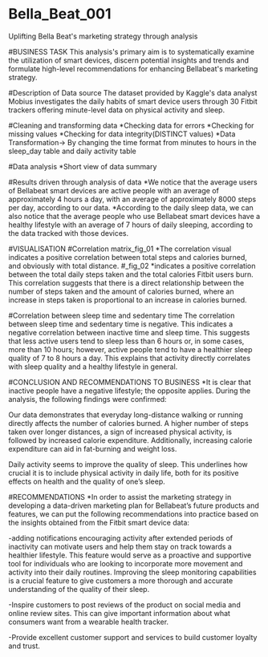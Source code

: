 # Bella_Beat_001
 Uplifting Bella Beat's marketing strategy through analysis


#BUSINESS TASK
   This analysis's primary aim is to systematically examine the utilization of smart devices, discern potential insights and trends and formulate high-level recommendations for enhancing Bellabeat's  marketing strategy.

#Description of Data source
    The dataset provided by Kaggle's data analyst Mobius investigates the daily habits of smart device users through 30 Fitbit trackers offering minute-level data on physical activity and sleep.

#Cleaning and transforming data
     *Checking data for errors
     *Checking for missing values
     *Checking for data integrity(DISTINCT values)
     *Data Transformation-> By changing the time format from minutes to hours in the sleep_day table and daily activity table

 #Data analysis
      *Short view of data summary
      
#Results driven through analysis of data
       *We notice that the average users of Bellabeat smart devices are active people with an average of approximately 4 hours a day, with an average of approximately 8000 steps per day, according to our data.
       *According to the daily sleep data, we can also notice that the average people who use Bellabeat smart devices have a healthy lifestyle with an average of 7 hours of daily sleeping, according to the data tracked with those devices.

#VISUALISATION
       #Correlation matrix_fig_01
       *The correlation visual indicates a positive correlation between total steps and calories burned, and obviously with total distance.
 #_fig_02
        *indicates a positive correlation between the total daily steps taken and the total calories Fitbit users burn. This correlation suggests that there is a direct relationship between the number of steps taken and the amount of calories burned, where an increase in steps taken is proportional to an increase in calories burned.

#Correlation between sleep time and sedentary time 
         The correlation between sleep time and sedentary time is negative. This indicates a negative correlation between inactive time and sleep time. This suggests that less active users tend to sleep less than 6 hours or, in some cases, more than 10 hours; however, active people tend to have a healthier sleep quality of 7 to 8 hours a day. This explains that activity directly correlates with sleep quality and a healthy lifestyle in general.


#CONCLUSION AND RECOMMENDATIONS TO BUSINESS
        *It is clear that inactive people have a negative lifestyle; the opposite applies. During the analysis, the following findings were confirmed:

Our data demonstrates that everyday long-distance walking or running directly affects the number of calories burned. A higher number of steps taken over longer distances, a sign of increased physical activity, is followed by increased calorie expenditure. Additionally, increasing calorie expenditure can aid in fat-burning and weight loss.

Daily activity seems to improve the quality of sleep. This underlines how crucial it is to include physical activity in daily life, both for its positive effects on health and the quality of one’s sleep.


#RECOMMENDATIONS 
        *In order to assist the marketing strategy in developing a data-driven marketing plan for Bellabeat’s future products and features, we can put the following recommendations into practice based on the insights obtained from the Fitbit smart device data:

-adding notifications encouraging activity after extended periods of inactivity can motivate users and help them stay on track towards a healthier lifestyle. This feature would serve as a proactive and supportive tool for individuals who are looking to incorporate more movement and activity into their daily routines. Improving the sleep monitoring capabilities is a crucial feature to give customers a more thorough and accurate understanding of the quality of their sleep.

-Inspire customers to post reviews of the product on social media and online review sites. This can give important information about what consumers want from a wearable health tracker.

-Provide excellent customer support and services to build customer loyalty and trust.



